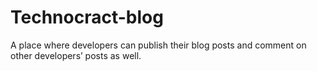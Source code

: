 # Technocract-blog
 A place where developers can publish their blog posts and comment on other developers’ posts as well. 
